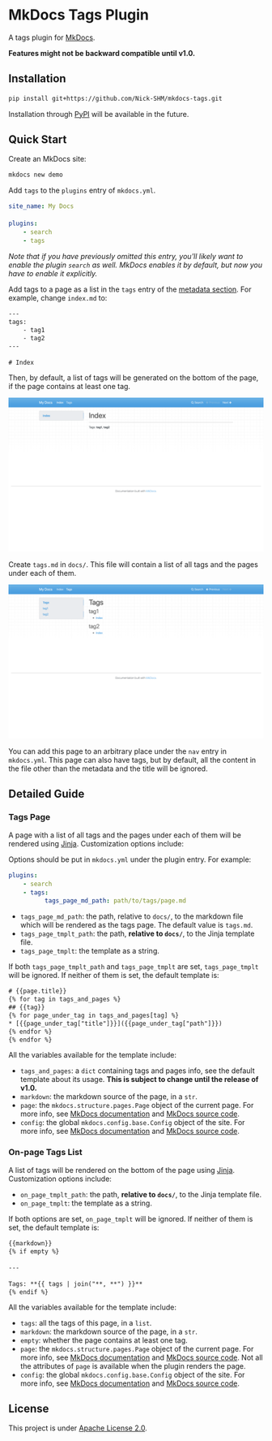 # MkDocs Tags Plugin

A tags plugin for [MkDocs](https://www.mkdocs.org).

**Features might not be backward compatible until v1.0.**

## Installation

```bash
pip install git+https://github.com/Nick-SHM/mkdocs-tags.git
```

Installation through [PyPI](https://pypi.org) will be available in the future.

## Quick Start

Create an MkDocs site:

```bash
mkdocs new demo
```

Add `tags` to the `plugins` entry of `mkdocs.yml`.

```yaml
site_name: My Docs

plugins:
    - search
    - tags
```

_Note that if you have previously omitted this entry, you'll likely want to enable the plugin `search` as well. MkDocs enables it by default, but now you have to enable it explicitly._

Add tags to a page as a list in the `tags` entry of the [metadata section](https://www.mkdocs.org/user-guide/writing-your-docs/#meta-data). For example, change `index.md` to:

```
---
tags:
    - tag1
    - tag2
---

# Index
```

Then, by default, a list of tags will be generated on the bottom of the page, if the page contains at least one tag.

![On-page tag list](img/demo-index.png)

Create `tags.md` in `docs/`. This file will contain a list of all tags and the pages under each of them.

![Tags page](img/demo-tags-page.png)

You can add this page to an arbitrary place under the `nav` entry in `mkdocs.yml`. This page can also have tags, but by default, all the content in the file other than the metadata and the title will be ignored.

## Detailed Guide

### Tags Page

A page with a list of all tags and the pages under each of them will be rendered using [Jinja](https://jinja.palletsprojects.com). Customization options include:

Options should be put in `mkdocs.yml` under the plugin entry. For example:

```yaml
plugins:
    - search
    - tags:
          tags_page_md_path: path/to/tags/page.md
```

-   `tags_page_md_path`: the path, relative to `docs/`, to the markdown file which will be rendered as the tags page. The default value is `tags.md`.
-   `tags_page_tmplt_path`: the path, **relative to `docs/`**, to the Jinja template file.
-   `tags_page_tmplt`: the template as a string.

If both `tags_page_tmplt_path` and `tags_page_tmplt` are set, `tags_page_tmplt` will be ignored. If neither of them is set, the default template is:

```jinja
# {{page.title}}
{% for tag in tags_and_pages %}
## {{tag}}
{% for page_under_tag in tags_and_pages[tag] %}
* [{{page_under_tag["title"]}}]({{page_under_tag["path"]}})
{% endfor %}
{% endfor %}
```

All the variables available for the template include:

-   `tags_and_pages`: a `dict` containing tags and pages info, see the default template about its usage. **This is subject to change until the release of v1.0.**
-   `markdown`: the markdown source of the page, in a `str`.
-   `page`: the `mkdocs.structure.pages.Page` object of the current page. For more info, see [MkDocs documentation](https://www.mkdocs.org/user-guide/custom-themes/#page) and [MkDocs source code](https://github.com/mkdocs/mkdocs/blob/master/mkdocs/structure/pages.py).
-   `config`: the global `mkdocs.config.base.Config` object of the site. For more info, see [MkDocs documentation](https://www.mkdocs.org/user-guide/custom-themes/#config) and [MkDocs source code](https://github.com/mkdocs/mkdocs/blob/master/mkdocs/config/base.py).

### On-page Tags List

A list of tags will be rendered on the bottom of the page using [Jinja](https://jinja.palletsprojects.com). Customization options include:

-   `on_page_tmplt_path`: the path, **relative to `docs/`**, to the Jinja template file.
-   `on_page_tmplt`: the template as a string.

If both options are set, `on_page_tmplt` will be ignored. If neither of them is set, the default template is:

```jinja
{{markdown}}
{% if empty %}

---

Tags: **{{ tags | join("**, **") }}**
{% endif %}
```

All the variables available for the template include:

-   `tags`: all the tags of this page, in a `list`.
-   `markdown`: the markdown source of the page, in a `str`.
-   `empty`: whether the page contains at least one tag.
-   `page`: the `mkdocs.structure.pages.Page` object of the current page. For more info, see [MkDocs documentation](https://www.mkdocs.org/user-guide/custom-themes/#page) and [MkDocs source code](https://github.com/mkdocs/mkdocs/blob/master/mkdocs/structure/pages.py). Not all the attributes of `page` is available when the plugin renders the page.
-   `config`: the global `mkdocs.config.base.Config` object of the site. For more info, see [MkDocs documentation](https://www.mkdocs.org/user-guide/custom-themes/#config) and [MkDocs source code](https://github.com/mkdocs/mkdocs/blob/master/mkdocs/config/base.py).

## License

This project is under [Apache License 2.0](LICENSE).
